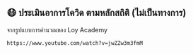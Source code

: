## 😷 ประเมินอาการโควิด ตามหลักสถิติ (ไม่เป็นทางการ)
จากรูปแบบการคำนวณของ Loy Academy
```
https://www.youtube.com/watch?v=jwZZw3m3fmM
```


